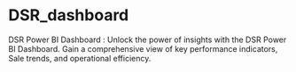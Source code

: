 # DSR_dashboard
DSR Power BI Dashboard : Unlock the power of insights with the DSR Power BI Dashboard. Gain a comprehensive view of key performance indicators, Sale trends, and operational efficiency.
